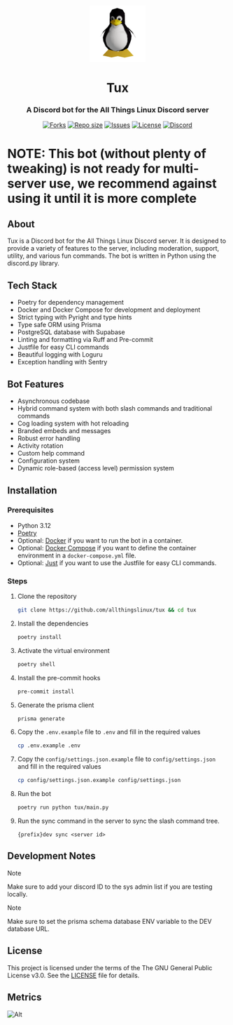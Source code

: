 <div align="center">
    <img src="docs/resources/tux.gif" width=128 height=128></img>
    <h1>Tux</h1>
    <h3><b>A Discord bot for the All Things Linux Discord server</b></h3>
</div>

<div align="center">
    <p align="center">
        <a href="https://github.com/allthingslinux/tux/forks">
            <img alt="Forks" src="https://img.shields.io/github/commit-activity/m/allthingslinux/tux?style=for-the-badge&logo=git&color=EBA0AC&logoColor=EBA0AC&labelColor=302D41"></a>
        <a href="https://github.com/allthingslinux/tux">
            <img alt="Repo size" src="https://img.shields.io/github/repo-size/allthingslinux/tux?style=for-the-badge&logo=github&color=FAB387&logoColor=FAB387&labelColor=302D41"/></a>
        <a href="https://github.com/allthingslinux/tux/issues">
            <img alt="Issues" src="https://img.shields.io/github/issues/allthingslinux/tux?style=for-the-badge&logo=githubactions&color=F9E2AF&logoColor=F9E2AF&labelColor=302D41"></a>
        <a href="https://www.gnu.org/licenses/gpl-3.0.html">
            <img alt="License" src="https://img.shields.io/github/license/allthingslinux/tux?style=for-the-badge&logo=gitbook&color=A6E3A1&logoColor=A6E3A1&labelColor=302D41"></a>
        <a href="https://discord.gg/linux">
            <img alt="Discord" src="https://img.shields.io/discord/1172245377395728464?style=for-the-badge&logo=discord&color=B4BEFE&logoColor=B4BEFE&labelColor=302D41"></a>
    </p>
</div>

# NOTE: This bot (without plenty of tweaking) is not ready for multi-server use, we recommend against using it until it is more complete

## About

Tux is a Discord bot for the All Things Linux Discord server. It is designed to provide a variety of features to the server, including moderation, support, utility, and various fun commands. The bot is written in Python using the discord.py library.


## Tech Stack
- Poetry for dependency management
- Docker and Docker Compose for development and deployment
- Strict typing with Pyright and type hints
- Type safe ORM using Prisma
- PostgreSQL database with Supabase
- Linting and formatting via Ruff and Pre-commit
- Justfile for easy CLI commands
- Beautiful logging with Loguru
- Exception handling with Sentry

## Bot Features
- Asynchronous codebase
- Hybrid command system with both slash commands and traditional commands
- Cog loading system with hot reloading
- Branded embeds and messages
- Robust error handling
- Activity rotation
- Custom help command
- Configuration system
- Dynamic role-based (access level) permission system

## Installation

### Prerequisites
- Python 3.12
- [Poetry](https://python-poetry.org/docs/)
- Optional: [Docker](https://docs.docker.com/get-docker/) if you want to run the bot in a container.
- Optional: [Docker Compose](https://docs.docker.com/compose/install/) if you want to define the container environment in a `docker-compose.yml` file.
- Optional: [Just](https://github.com/casey/just/) if you want to use the Justfile for easy CLI commands.

### Steps
1. Clone the repository
   
   ```bash
   git clone https://github.com/allthingslinux/tux && cd tux
   ```

2. Install the dependencies
    ```bash
    poetry install
    ```

3. Activate the virtual environment
    ```bash
    poetry shell
    ```

4. Install the pre-commit hooks
    ```bash
    pre-commit install
    ```

5. Generate the prisma client
    ```bash
    prisma generate
    ```

6. Copy the `.env.example` file to `.env` and fill in the required values
    ```bash
    cp .env.example .env
    ```

7. Copy the `config/settings.json.example` file to `config/settings.json` and fill in the required values
    ```bash
    cp config/settings.json.example config/settings.json
    ```

8. Run the bot
    ```bash
    poetry run python tux/main.py
    ```

9. Run the sync command in the server to sync the slash command tree.
   ```
   {prefix}dev sync <server id>
   ```

## Development Notes

> [!NOTE]  
> Make sure to add your discord ID to the sys admin list if you are testing locally.

> [!NOTE]
> Make sure to set the prisma schema database ENV variable to the DEV database URL.

## License

This project is licensed under the terms of the The GNU General Public License v3.0. See the [LICENSE](LICENSE.md) file for details.

## Metrics

![Alt](https://repobeats.axiom.co/api/embed/cd24c48127e0b6fbc9467711d6d4bd74b30ff8d2.svg "Repobeats analytics image")